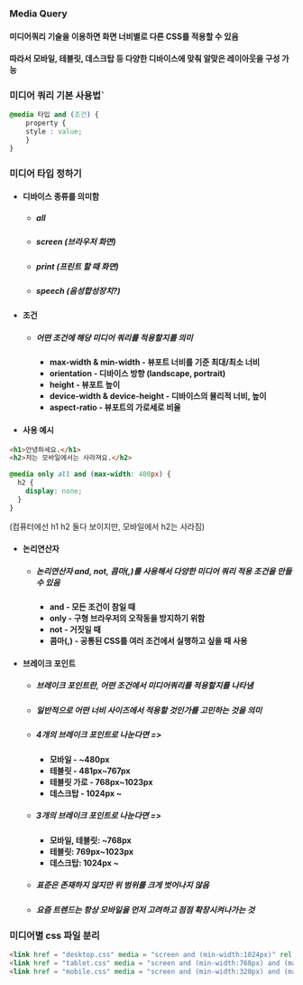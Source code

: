 ### Media Query
#### 미디어쿼리 기술을 이용하면 화면 너비별로 다른 CSS를 적용할 수 있음
#### 따라서 모바일, 테블릿, 데스크탑 등 다양한 디바이스에 맞춰 알맞은 레이아웃을 구성 가능

### 미디어 쿼리 기본 사용법`

```CSS
@media 타입 and (조건) {
	property {
	style : value;
	}
}
```

### 미디어 타입 정하기
- #### 디바이스 종류를 의미함
	- ##### all
	- ##### screen (브라우저 화면)
	- ##### print (프린트 할 때 화면)
	- ##### speech (음성합성장치?)
- #### 조건
	- ##### 어떤 조건에 해당 미디어 쿼리를 적용할지를 의미
		- **max-width & min-width - 뷰포트 너비를 기준 최대/최소 너비**
		- **orientation - 디바이스 방향 (landscape, portrait)**
		- **height - 뷰포트 높이**
		- **device-width & device-height - 디바이스의 물리적 너비, 높이**
		- **aspect-ratio - 뷰포트의 가로세로 비율**

- #### 사용 예시
```html
<h1>안녕하세요.</h1>
<h2>저는 모바일에서는 사라져요.</h2>
```
```css
@media only all and (max-width: 400px) {
  h2 {
    display: none;
  }
}
```
(컴퓨터에선 h1 h2 둘다 보이지만, 모바일에서 h2는 사라짐)

- #### 논리연산자
	- ##### 논리연산자 and, not, 콤마(,)를 사용해서 다양한 미디어 쿼리 적용 조건을 만들 수 있음
		- **and - 모든 조건이 참일 때**
		- **only - 구형 브라우저의 오작동을 방지하기 위함**
		- **not - 거짓일 때**
		- **콤마(,) - 공통된 CSS를 여러 조건에서 실행하고 싶을 때 사용**

- #### 브레이크 포인트
	- ##### 브레이크 포인트란, 어떤 조건에서 미디어쿼리를 적용할지를 나타냄
	- ##### 일반적으로 어떤 너비 사이즈에서 적용할 것인가를 고민하는 것을 의미
	- ##### 4개의 브레이크 포인트로 나눈다면 =>
		- **모바일 - ~480px**
		- **테블릿 - 481px~767px**
		- **테블릿 가로 - 768px~1023px**
		- **데스크탑 - 1024px ~**	
	- ##### 3개의 브레이크 포인트로 나눈다면 =>
		- **모바일, 테블릿: ~768px**
		- **테블릿: 769px~1023px**
		- **데스크탑: 1024px ~**
	- ##### 표준은 존재하지 않지만 위 범위를 크게 벗어나지 않음
	- ##### 요즘 트렌드는 항상 모바일을 먼저 고려하고 점점 확장시켜나가는 것

### 미디어별 css 파일 분리
```html
<link href = "desktop.css" media = "screen and (min-width:1024px)" rel = "stylesheet" />
<link href = "tablet.css" media = "screen and (min-width:768px) and (max-width:1023px)" rel = "stylesheet" />
<link href = "mobile.css" media = "screen and (min-width:320px) and (max-width:767px)"" rel = "stylesheet" />
```